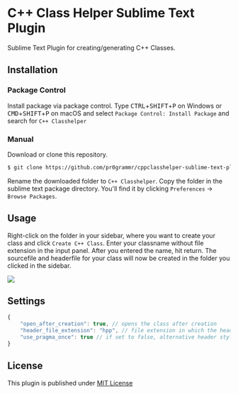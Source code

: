 # C++ Class Helper Sublime Text Plugin

Sublime Text Plugin for creating/generating C++ Classes. 

## Installation

### Package Control
Install package via package control. Type <kbd>CTRL</kbd>+<kbd>SHIFT</kbd>+<kbd>P</kbd> on Windows or <kbd>CMD</kbd>+<kbd>SHIFT</kbd>+<kbd>P</kbd> on macOS and select `Package Control: Install Package` and search for `C++ Classhelper`

### Manual
Download or clone this repository.

```bash
$ git clone https://github.com/pr0grammr/cppclasshelper-sublime-text-plugin.git
```

Rename the downloaded folder to `C++ Classhelper`.
Copy the folder in the sublime text package directory. You'll find it by clicking `Preferences` -> `Browse Packages`. 


## Usage

Right-click on the folder in your sidebar, where you want to create your class and click `Create C++ Class`. Enter your classname without file extension in the input panel. After you entered the name, hit return. The sourcefile and headerfile for your class will now be created in the folder you clicked in the sidebar. 

<img src="https://raw.githubusercontent.com/pr0grammr/cppclasshelper-sublime-text-plugin/master/preview.gif">

## Settings

```javascript
{
	"open_after_creation": true, // opens the class after creation
	"header_file_extension": "hpp", // file extension in which the headerfile is created (e.g.: hpp or h)
	"use_pragma_once": true // if set to false, alternative header style will be used
}
```

## License 

This plugin is published under [MIT License](https://github.com/sawzcode/cppclasshelper-sublime-text-plugin/blob/master/LICENSE)


